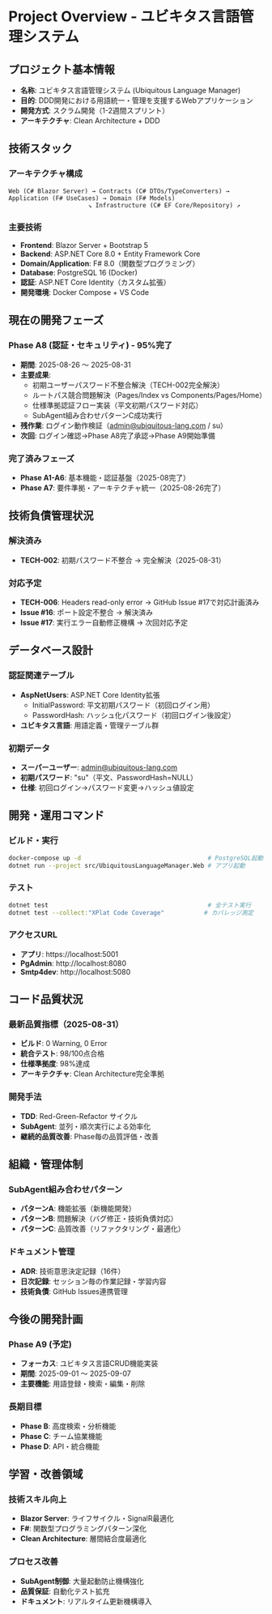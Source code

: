 # Project Overview - ユビキタス言語管理システム

## プロジェクト基本情報
- **名称**: ユビキタス言語管理システム (Ubiquitous Language Manager)
- **目的**: DDD開発における用語統一・管理を支援するWebアプリケーション
- **開発方式**: スクラム開発（1-2週間スプリント）
- **アーキテクチャ**: Clean Architecture + DDD

## 技術スタック

### アーキテクチャ構成
```
Web (C# Blazor Server) → Contracts (C# DTOs/TypeConverters) → Application (F# UseCases) → Domain (F# Models)
                      ↘ Infrastructure (C# EF Core/Repository) ↗
```

### 主要技術
- **Frontend**: Blazor Server + Bootstrap 5
- **Backend**: ASP.NET Core 8.0 + Entity Framework Core
- **Domain/Application**: F# 8.0（関数型プログラミング）
- **Database**: PostgreSQL 16 (Docker)
- **認証**: ASP.NET Core Identity（カスタム拡張）
- **開発環境**: Docker Compose + VS Code

## 現在の開発フェーズ

### Phase A8 (認証・セキュリティ) - 95%完了
- **期間**: 2025-08-26 〜 2025-08-31
- **主要成果**:
  - 初期ユーザーパスワード不整合解決（TECH-002完全解決）
  - ルートパス競合問題解決（Pages/Index vs Components/Pages/Home）
  - 仕様準拠認証フロー実装（平文初期パスワード対応）
  - SubAgent組み合わせパターンC成功実行
- **残作業**: ログイン動作検証（admin@ubiquitous-lang.com / su）
- **次回**: ログイン確認→Phase A8完了承認→Phase A9開始準備

### 完了済みフェーズ
- **Phase A1-A6**: 基本機能・認証基盤（2025-08完了）
- **Phase A7**: 要件準拠・アーキテクチャ統一（2025-08-26完了）

## 技術負債管理状況

### 解決済み
- **TECH-002**: 初期パスワード不整合 → 完全解決（2025-08-31）

### 対応予定
- **TECH-006**: Headers read-only error → GitHub Issue #17で対応計画済み
- **Issue #16**: ポート設定不整合 → 解決済み
- **Issue #17**: 実行エラー自動修正機構 → 次回対応予定

## データベース設計

### 認証関連テーブル
- **AspNetUsers**: ASP.NET Core Identity拡張
  - InitialPassword: 平文初期パスワード（初回ログイン用）
  - PasswordHash: ハッシュ化パスワード（初回ログイン後設定）
- **ユビキタス言語**: 用語定義・管理テーブル群

### 初期データ
- **スーパーユーザー**: admin@ubiquitous-lang.com
- **初期パスワード**: "su"（平文、PasswordHash=NULL）
- **仕様**: 初回ログイン→パスワード変更→ハッシュ値設定

## 開発・運用コマンド

### ビルド・実行
```bash
docker-compose up -d                                   # PostgreSQL起動
dotnet run --project src/UbiquitousLanguageManager.Web # アプリ起動
```

### テスト
```bash
dotnet test                                            # 全テスト実行
dotnet test --collect:"XPlat Code Coverage"           # カバレッジ測定
```

### アクセスURL
- **アプリ**: https://localhost:5001
- **PgAdmin**: http://localhost:8080
- **Smtp4dev**: http://localhost:5080

## コード品質状況

### 最新品質指標（2025-08-31）
- **ビルド**: 0 Warning, 0 Error
- **統合テスト**: 98/100点合格
- **仕様準拠度**: 98%達成
- **アーキテクチャ**: Clean Architecture完全準拠

### 開発手法
- **TDD**: Red-Green-Refactor サイクル
- **SubAgent**: 並列・順次実行による効率化
- **継続的品質改善**: Phase毎の品質評価・改善

## 組織・管理体制

### SubAgent組み合わせパターン
- **パターンA**: 機能拡張（新機能開発）
- **パターンB**: 問題解決（バグ修正・技術負債対応）
- **パターンC**: 品質改善（リファクタリング・最適化）

### ドキュメント管理
- **ADR**: 技術意思決定記録（16件）
- **日次記録**: セッション毎の作業記録・学習内容
- **技術負債**: GitHub Issues連携管理

## 今後の開発計画

### Phase A9 (予定)
- **フォーカス**: ユビキタス言語CRUD機能実装
- **期間**: 2025-09-01 〜 2025-09-07
- **主要機能**: 用語登録・検索・編集・削除

### 長期目標
- **Phase B**: 高度検索・分析機能
- **Phase C**: チーム協業機能
- **Phase D**: API・統合機能

## 学習・改善領域

### 技術スキル向上
- **Blazor Server**: ライフサイクル・SignalR最適化
- **F#**: 関数型プログラミングパターン深化
- **Clean Architecture**: 層間結合度最適化

### プロセス改善
- **SubAgent制御**: 大量起動防止機構強化
- **品質保証**: 自動化テスト拡充
- **ドキュメント**: リアルタイム更新機構導入